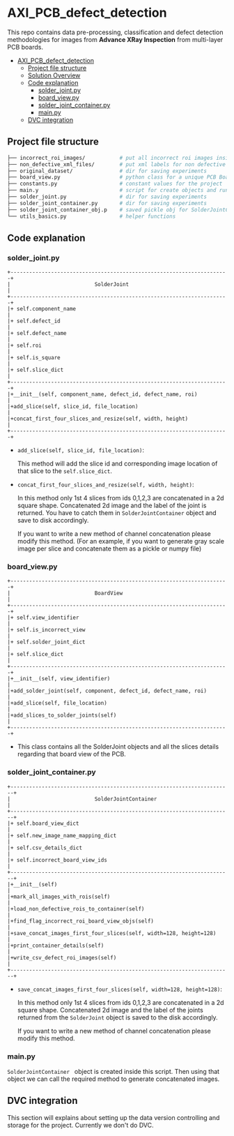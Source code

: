 # AXI_PCB_defect_detection

This repo contains data pre-processing, classification and defect detection methodologies for images from **Advance XRay Inspection** from multi-layer PCB boards.

- [AXI_PCB_defect_detection](#AXI_PCB_defect_detection)
  * [Project file structure](#project-file-structure)
  * [Solution Overview](#solution-overview)
  * [Code explanation](#code-explanation)
    + [solder_joint.py](#solder_joint)
    + [board_view.py](#board_view)
    - [solder_joint_container.py](#solder_joint_container)
    + [main.py](#main)
  * [DVC integration](#dvc-integration)

## Project file structure

```bash
├── incorrect_roi_images/           # put all incorrect roi images inside 
├── non_defective_xml_files/        # put xml labels for non defective rois
├── original_dataset/               # dir for saving experiments
├── board_view.py                   # python class for a unique PCB BoardView
├── constants.py                    # constant values for the project
├── main.y                       	# script for create objects and run ROI concatenation
├── solder_joint.py                 # dir for saving experiments
├── solder_joint_container.py       # dir for saving experiments
├── solder_joint_container_obj.p	# saved pickle obj for SolderJointContainer class
└── utils_basics.py					# helper functions
```

## Code explanation

### solder_joint.py

```
+----------------------------------------------------------------------+
|                           SolderJoint                                |
+----------------------------------------------------------------------+
|+ self.component_name												   |
|+ self.defect_id													   |
|+ self.defect_name													   |		
|+ self.roi                                                            |
|+ self.is_square                                                      |
|+ self.slice_dict                                                     |
+----------------------------------------------------------------------+
|+__init__(self, component_name, defect_id, defect_name, roi)          |
|+add_slice(self, slice_id, file_location)                             |
|+concat_first_four_slices_and_resize(self, width, height)             |	
+----------------------------------------------------------------------+
```

- `add_slice(self, slice_id, file_location)`:

  This method will add the slice id and corresponding image location of that slice to the `self.slice_dict`.

- `concat_first_four_slices_and_resize(self, width, height)`:

  In this method only 1st 4 slices from ids 0,1,2,3 are concatenated in a 2d square shape. Concatenated 2d image and the label of the joint is returned. You have to catch them in `SolderJointContainer` object and save to disk accordingly.

  If you want to write a new method of channel concatenation please modify this method. (For an example, if you want to generate gray scale image per slice and concatenate them as a pickle or numpy file)

### board_view.py

```
+----------------------------------------------------------------------+
|                           BoardView                                  |
+----------------------------------------------------------------------+
|+ self.view_identifier												   |
|+ self.is_incorrect_view											   |
|+ self.solder_joint_dict    										   |		
|+ self.slice_dict                                                     |
+----------------------------------------------------------------------+
|+__init__(self, view_identifier)                                      |
|+add_solder_joint(self, component, defect_id, defect_name, roi)       |
|+add_slice(self, file_location)                                       |	
|+add_slices_to_solder_joints(self)									   |
+----------------------------------------------------------------------+
```

- This class contains all the SolderJoint objects and all the slices details regarding that board view of the PCB.

### solder_joint_container.py

```
+-----------------------------------------------------------------------+
|                           SolderJointContainer                       	|
+-----------------------------------------------------------------------+
|+ self.board_view_dict												   	|
|+ self.new_image_name_mapping_dict									   	|
|+ self.csv_details_dict		          							   	|		
|+ self.incorrect_board_view_ids                                       	|
+-----------------------------------------------------------------------+
|+__init__(self)          												|			
|+mark_all_images_with_rois(self)                             			|
|+load_non_defective_rois_to_container(self)                           	|
|+find_flag_incorrect_roi_board_view_objs(self)                        	|
|+save_concat_images_first_four_slices(self, width=128, height=128)   	|
|+print_container_details(self)                            				|
|+write_csv_defect_roi_images(self)										|
+-----------------------------------------------------------------------+
```

- `save_concat_images_first_four_slices(self, width=128, height=128)`:

  In this method only 1st 4 slices from ids 0,1,2,3 are concatenated in a 2d square shape. Concatenated 2d image and the label of the joints returned from the `SolderJoint` object is saved to the disk accordingly.

  If you want to write a new method of channel concatenation please modify this method.

### main.py

`SolderJointContainer ` object is created inside this script. Then using that object we can call the required method to generate concatenated images.

## DVC integration

This section will explains about setting up the data version controlling and storage for the project. Currently we don't do DVC.
